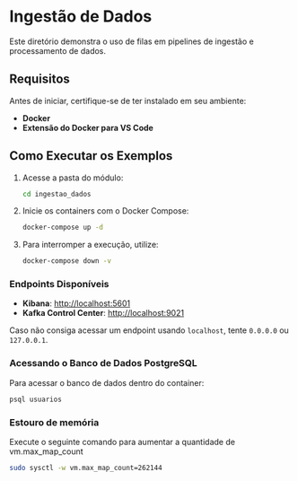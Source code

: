 # Ingestão de Dados

Este diretório demonstra o uso de filas em pipelines de ingestão e processamento de dados.

## Requisitos

Antes de iniciar, certifique-se de ter instalado em seu ambiente:

- **Docker**
- **Extensão do Docker para VS Code**

## Como Executar os Exemplos

1. Acesse a pasta do módulo:
   ```sh
   cd ingestao_dados
   ```
2. Inicie os containers com o Docker Compose:
   ```sh
   docker-compose up -d
   ```
3. Para interromper a execução, utilize:
   ```sh
   docker-compose down -v
   ```

### Endpoints Disponíveis

- **Kibana**: [http://localhost:5601](http://localhost:5601)
- **Kafka Control Center**: [http://localhost:9021](http://localhost:9021)

Caso não consiga acessar um endpoint usando `localhost`, tente `0.0.0.0` ou `127.0.0.1`.

### Acessando o Banco de Dados PostgreSQL

Para acessar o banco de dados dentro do container:

```sh
psql usuarios
```

### Estouro de memória

Execute o seguinte comando para aumentar a quantidade de vm.max_map_count

```sh
sudo sysctl -w vm.max_map_count=262144
```